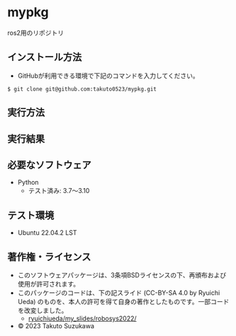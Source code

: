 # mypkg
ros2用のリポジトリ

## インストール方法
* GitHubが利用できる環境で下記のコマンドを入力してください。

```
$ git clone git@github.com:takuto0523/mypkg.git
``` 

## 実行方法


## 実行結果

## 必要なソフトウェア
* Python
  * テスト済み: 3.7～3.10

## テスト環境
* Ubuntu 22.04.2 LST

## 著作権・ライセンス
* このソフトウェアパッケージは、3条項BSDライセンスの下、再頒布および使用が許可されます。
* このパッケージのコードは、下の記スライド (CC-BY-SA 4.0 by Ryuichi Ueda) のものを、本人の許可を得て自身の著作としたものです。一部コードを改変しました。
  * [ryuichiueda/my_slides/robosys2022/](https://github.com/ryuichiueda/my_slides/tree/e62cce75befe2433a96c1e813bcc0eaa2941305b/robosys_2022)
* © 2023 Takuto Suzukawa
